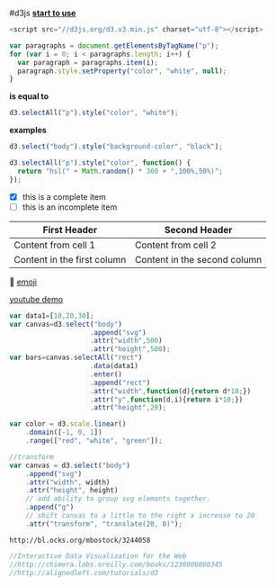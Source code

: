 #d3js
**[start to use](http://d3js.org/)**
```javascript
<script src="//d3js.org/d3.v3.min.js" charset="utf-8"></script>
```




```javascript
var paragraphs = document.getElementsByTagName("p");
for (var i = 0; i < paragraphs.length; i++) {
  var paragraph = paragraphs.item(i);
  paragraph.style.setProperty("color", "white", null);
}
```
**is equal to**
```javascript
d3.selectAll("p").style("color", "white");
```
**examples**
```javascript
d3.select("body").style("background-color", "black");
```
```javascript
d3.selectAll("p").style("color", function() {
  return "hsl(" + Math.random() * 360 + ",100%,50%)";
});
```
- [x] this is a complete item
- [ ] this is an incomplete item

First Header | Second Header
------------ | -------------
Content from cell 1 | Content from cell 2
Content in the first column | Content in the second column

:dart:
[emoji](http://www.emoji-cheat-sheet.com/)

[youtube demo]()
```javascript
var data1=[10,20,30];
var canvas=d3.select("body")
					.append("svg")
					.attr("width",500)
					.attr("height",500);
var bars=canvas.selectAll("rect")
					.data(data1)
					.enter()
					.append("rect")
					.attr("width",function(d){return d*10;})
					.attr("y",function(d,i){return i*10;})
					.attr("height",20);

var color = d3.scale.linear()
    .domain([-1, 0, 1])
    .range(["red", "white", "green"]);
```
```javascript
//transform
var canvas = d3.select("body")
    .append("svg")
    .attr("width", width)
    .attr("height", height)
    // add ability to group svg elements together.
    .append("g")
    // shift canvas to a little to the right x increase to 20
    .attr("transform", "translate(20, 0)");
```


```
http://bl.ocks.org/mbostock/3244058
```
```javascript
//Interactive Data Visualization for the Web
//http://chimera.labs.oreilly.com/books/1230000000345
//http://alignedleft.com/tutorials/d3
```
